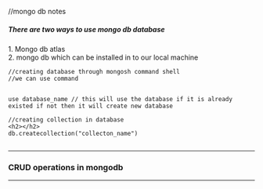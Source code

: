 //mongo db notes

<h5>There are two ways to use mongo db database</h5>
1. Mongo db atlas<br>
2. mongo db which can be installed in to our local machine

```mongosh
//creating database through mongosh command shell
//we can use command


use database_name // this will use the database if it is already existed if not then it will create new database

//creating collection in database
<h2></h2>
db.createcollection("collecton_name")


```

<hr>
<h3>CRUD operations in mongodb</h3>
<hr>
